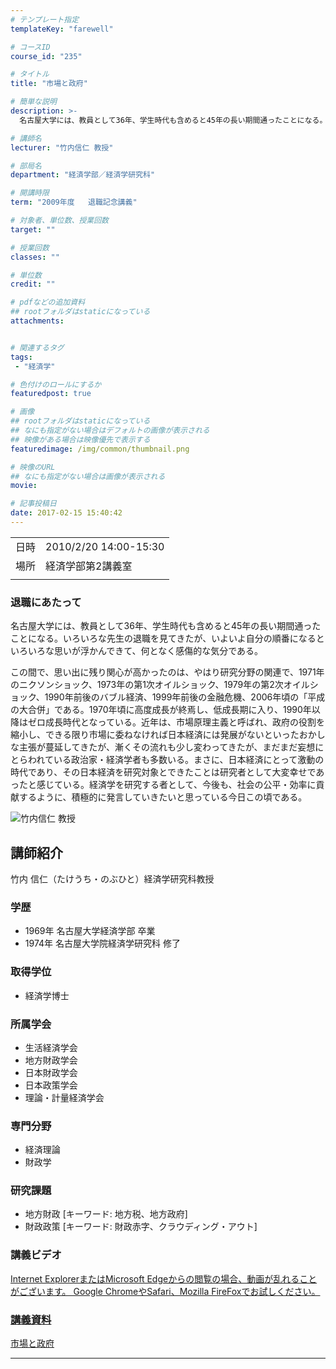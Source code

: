 ```yaml
---
# テンプレート指定
templateKey: "farewell"

# コースID
course_id: "235"

# タイトル
title: "市場と政府"

# 簡単な説明
description: >-
  名古屋大学には、教員として36年、学生時代も含めると45年の長い期間通ったことになる。いろいろな先生の退職を見てきたが、いよいよ自分の順番になるといろいろな思いが浮かんできて、何となく感傷的な気分である。 この間で、思い出に残り関心が高かったのは、やはり研究分野の関連で、1971年のニクソンショック、1973年の第1次オイルショック、1979年の第2次オイルショック、1990年前後のバブル ....

# 講師名
lecturer: "竹内信仁 教授"

# 部局名
department: "経済学部／経済学研究科"

# 開講時限
term: "2009年度	退職記念講義"

# 対象者、単位数、授業回数
target: ""

# 授業回数
classes: ""

# 単位数
credit: ""

# pdfなどの追加資料
## rootフォルダはstaticになっている
attachments:


# 関連するタグ
tags:
 - "経済学"

# 色付けのロールにするか
featuredpost: true

# 画像
## rootフォルダはstaticになっている
## なにも指定がない場合はデフォルトの画像が表示される
## 映像がある場合は映像優先で表示する
featuredimage: /img/common/thumbnail.png

# 映像のURL
## なにも指定がない場合は画像が表示される
movie: 

# 記事投稿日
date: 2017-02-15 15:40:42
---
```


|   |   |
|---|---|
| 日時 | 2010/2/20  14:00-15:30 |
| 場所 | 経済学部第2講義室 |
|   |   |


### 退職にあたって

名古屋大学には、教員として36年、学生時代も含めると45年の長い期間通ったことになる。いろいろな先生の退職を見てきたが、いよいよ自分の順番になるといろいろな思いが浮かんできて、何となく感傷的な気分である。

この間で、思い出に残り関心が高かったのは、やはり研究分野の関連で、1971年のニクソンショック、1973年の第1次オイルショック、1979年の第2次オイルショック、1990年前後のバブル経済、1999年前後の金融危機、2006年頃の「平成の大合併」である。1970年頃に高度成長が終焉し、低成長期に入り、1990年以降はゼロ成長時代となっている。近年は、市場原理主義と呼ばれ、政府の役割を縮小し、できる限り市場に委ねなければ日本経済には発展がないといったおかしな主張が蔓延してきたが、漸くその流れも少し変わってきたが、まだまだ妄想にとらわれている政治家・経済学者も多数いる。まさに、日本経済にとって激動の時代であり、その日本経済を研究対象とできたことは研究者として大変幸せであったと感じている。経済学を研究する者として、今後も、社会の公平・効率に貢献するように、積極的に発言していきたいと思っている今日この頃である。



![竹内信仁 教授](https://ocw.nagoya-u.jp/files/235/s_takeuchi.jpg) 
## 講師紹介

竹内 信仁（たけうち・のぶひと）経済学研究科教授

### 学歴

* 1969年 名古屋大学経済学部 卒業
* 1974年 名古屋大学院経済学研究科 修了

### 取得学位

* 経済学博士

### 所属学会

* 生活経済学会
* 地方財政学会
* 日本財政学会
* 日本政策学会
* 理論・計量経済学会

### 専門分野

* 経済理論
* 財政学

### 研究課題

* 地方財政 [キーワード: 地方税、地方政府]
* 財政政策 [キーワード: 財政赤字、クラウディング・アウト]


### 講義ビデオ

<a href="https://nuvideo.media.nagoya-u.ac.jp/embed/ba8227ce3011635c4ec58c074e5ff457253675da" target="blank" width="640" height="360" frameborder="0" allowfullscreen></iframe>
Internet ExplorerまたはMicrosoft Edgeからの閲覧の場合、動画が乱れることがございます。
Google ChromeやSafari、Mozilla FireFoxでお試しください。

### 講義資料

[市場と政府](https://ocw.nagoya-u.jp/files/235/takeuchi-siryo.pdf) 

-----
